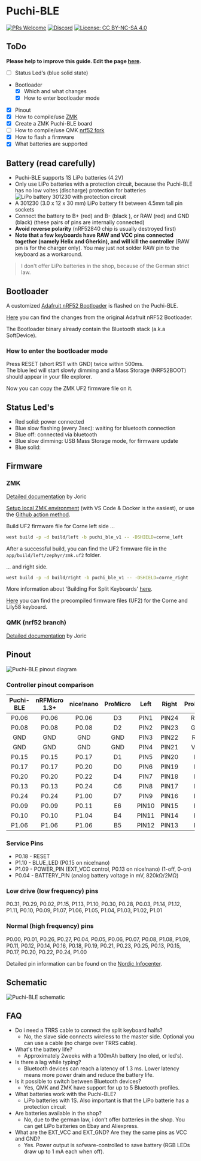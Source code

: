 # Puchi-BLE

[![PRs Welcome](https://img.shields.io/badge/PRs-welcome-brightgreen.svg?style=flat-square)](https://github.com/firstcontributions/first-contributions)
[![Discord](https://img.shields.io/discord/548530462419582996?style=flat-square&logo=discord&logoColor=white)](https://discord.gg/frjFXZB "Redirect to Keycapsss Discord")
[![License: CC BY-NC-SA 4.0](https://img.shields.io/badge/License-CC%20BY--NC--SA%204.0-lightgrey.svg?style=flat-square)](https://creativecommons.org/licenses/by-nc-sa/4.0/)

## ToDo

__Please help to improve this guide. Edit the page [here](https://github.com/Keycapsss/puchi-ble/edit/main/README.md).__

- [ ] Status Led‘s (blue solid state)
- Bootloader
  - [x] Which and what changes
  - [x] How to enter bootloader mode
- [x] Pinout
- [x] How to compile/use [ZMK](https://zmk.dev/)
- [x] Create a ZMK Puchi-BLE board
- [ ] How to compile/use QMK [nrf52 fork](https://github.com/sekigon-gonnoc/qmk_firmware/tree/nrf52)
- [x] How to flash a firmware
- [x] What batteries are supported

## Battery (read carefully)

- Puchi-BLE supports 1S LiPo batteries (4.2V)
- Only use LiPo batteries with a protection circuit, because the Puchi-BLE has no low voltes (discharge) protection for batteries ![LiPo battery 301230 with protection circuit](./img/lipo-301230.jpg)
- A 301230 (3.0 x 12 x 30 mm) LiPo battery fit between 4.5mm tall pin sockets
- Connect the battery to B+ (red) and B- (black ), or RAW (red) and GND (black) (these pairs of pins are internally connected)
- __Avoid reverse polarity__ (nRF52840 chip is usually destroyed first)
- __Note that a few keyboards have RAW and VCC pins connected together (namely Helix and Gherkin), and will kill the controller__ (RAW pin is for the charger only). You may just not solder RAW pin to the keyboard as a workaround.

> I don't offer LiPo batteries in the shop, because of the German strict law.

## Bootloader

A customized [Adafruit nRF52 Bootloader](https://github.com/adafruit/Adafruit_nRF52_Bootloader/releases) is flashed on the Puchi-BLE.

[Here](https://gist.github.com/joric/7226eda8d5fdba44bc64d4520825a11d) you can find the changes from the original Adafruit nRF52 Bootloader.

The Bootloader binary already contain the Bluetooth stack (a.k.a SoftDevice).

### How to enter the bootloader mode

Press RESET (short RST with GND) twice within 500ms.  
The blue led will start slowly dimming and a Mass Storage (NRF52BOOT) should appear in your file explorer.

Now you can copy the ZMK UF2 firmware file on it.

## Status Led's

- Red solid: power connected
- Blue slow flashing (every 3sec): waiting for bluetooth connection
- Blue off: connected via bluetooth
- Blue slow dimming: USB Mass Storage mode, for firmware update
- Blue solid:

## Firmware

### ZMK

[Detailed documentation](https://github.com/joric/nrfmicro/wiki/ZMK) by Joric

[Setup local ZMK environment](https://zmk.dev/docs/development/) (with VS Code & Docker is the easiest), or use the [Github action method](https://zmk.dev/docs/user-setup).

Build UF2 firmware file for Corne left side ...

```bash
west build -p -d build/left -b puchi_ble_v1 -- -DSHIELD=corne_left
```

After a successful build, you can find the UF2 firmware file in the `app/build/left/zephyr/zmk.uf2` folder.

... and right side.

```bash
west build -p -d build/right -b puchi_ble_v1 -- -DSHIELD=corne_right
```

More information about 'Building For Split Keyboards' [here](https://zmk.dev/docs/development/build-flash#building-for-split-keyboards).

[Here](./firmware/) you can find the precompiled firmware files (UF2) for the Corne and Lily58 keyboard.

### QMK (nrf52 branch)

[Detailed documentation](https://github.com/joric/nrfmicro/wiki/QMK) by Joric

## Pinout

![Puchi-BLE pinout diagram](./img/puchi-ble-pinout.png)

### Controller pinout comparison

| Puchi-BLE | nRFMicro 1.3+ | nice!nano | ProMicro | Left  | Right | ProMicro | nice!nano | nRFMicro 1.3+ | Puchi-BLE |
|:---------:|:-------------:|:---------:|:--------:|:-----:|:-----:|:--------:|:---------:|:-------------:|:---------:|
| P0.06     | P0.06         | P0.06     | D3       | PIN1  | PIN24 | RAW      | RAW       | RAW           | RAW       |
| P0.08     | P0.08         | P0.08     | D2       | PIN2  | PIN23 | GND      | GND       | GND           | GND       |
| GND       | GND           | GND       | GND      | PIN3  | PIN22 | RST      | P0.18     | P0.18         | P0.18     |
| GND       | GND           | GND       | GND      | PIN4  | PIN21 | VCC      | VCC       | VCC           | VCC       |
| P0.15     | P0.15         | P0.17     | D1       | PIN5  | PIN20 | F4       | P0.31     | P0.30         | P0.30     |
| P0.17     | P0.17         | P0.20     | D0       | PIN6  | PIN19 | F5       | P0.29     | P0.31         | P0.31     |
| P0.20     | P0.20         | P0.22     | D4       | PIN7  | PIN18 | F6       | P0.02     | P0.29         | P0.29     |
| P0.13     | P0.13         | P0.24     | C6       | PIN8  | PIN17 | F7       | P1.15     | P0.02         | P0.02     |
| P0.24     | P0.24         | P1.00     | D7       | PIN9  | PIN16 | B1       | P1.13     | P1.13         | P1.13     |
| P0.09     | P0.09         | P0.11     | E6       | PIN10 | PIN15 | B3       | P1.11     | P0.03         | P0.03     |
| P0.10     | P0.10         | P1.04     | B4       | PIN11 | PIN14 | B2       | P0.10     | P0.28         | P0.28     |
| P1.06     | P1.06         | P1.06     | B5       | PIN12 | PIN13 | B6       | P0.09     | P1.11         | P1.11     |

### Service Pins

- P0.18 - RESET
- P1.10 - BLUE_LED (P0.15 on nice!nano)
- P1.09 - POWER_PIN (EXT_VCC control, P0.13 on nice!nano) (1-off, 0-on)
- P0.04 - BATTERY_PIN (analog battery voltage in mV, 820kΩ/2MΩ)

### Low drive (low frequency) pins

P0.31, P0.29, P0.02, P1.15, P1.13, P1.10, P0.30, P0.28, P0.03, P1.14, P1.12, P1.11, P0.10, P0.09, P1.07, P1.06, P1.05, P1.04, P1.03, P1.02, P1.01

### Normal (high frequency) pins

P0.00, P0.01, P0.26, P0.27, P0.04, P0.05, P0.06, P0.07, P0.08, P1.08, P1.09, P0.11, P0.12, P0.14, P0.16, P0.18, P0.19, P0.21, P0.23, P0.25, P0.13, P0.15, P0.17, P0.20, P0.22, P0.24, P1.00

Detailed pin information can be found on the [Nordic Infocenter](https://infocenter.nordicsemi.com/topic/ps_nrf52840/pin.html?cp=4_0_0_6_0_1#qfn48).

## Schematic

![Puchi-BLE schematic](./img/puchi-ble-schematic.png)

## FAQ

- Do i need a TRRS cable to connect the split keyboard halfs?
  - No, the slave side connects wireless to the master side. Optional you can use a cable (no charge over TRRS cable).
- What's the battery life?
  - Approximately 2weeks with a 100mAh battery (no oled, or led‘s).
- Is there a lag while typing?
  - Bluetooth devices can reach a latency of 1.3 ms. Lower latency means more power drain and reduce the battery life.
- Is it possible to switch between Bluetooth devices?
  - Yes, QMK and ZMK have support for up to 5 Bluetooth profiles.
- What batteries work with the Puchi-BLE?
  - LiPo batteries with 1S. Also important is that the LiPo batterie has a protection circuit
- Are batteries available in the shop?
  - No, due to the german law, i don’t offer batteries in the shop. You can get LiPo batteries on Ebay and Aliexpress.
- What are the EXT_VCC and EXT_GND? Are they the same pins as VCC and GND?
  - Yes. Power output is sofware-controlled to save battery (RGB LEDs draw up to 1 mA each when off).
